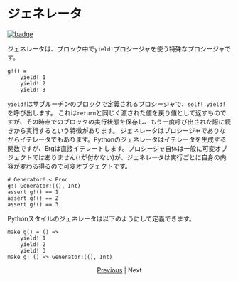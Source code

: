 # ジェネレータ

[![badge](https://img.shields.io/endpoint.svg?url=https%3A%2F%2Fgezf7g7pd5.execute-api.ap-northeast-1.amazonaws.com%2Fdefault%2Fsource_up_to_date%3Fowner%3Derg-lang%26repos%3Derg%26ref%3Dmain%26path%3Ddoc/EN/syntax/34_generator.md%26commit_hash%3Deccd113c1512076c367fb87ea73406f91ff83ba7)](https://gezf7g7pd5.execute-api.ap-northeast-1.amazonaws.com/default/source_up_to_date?owner=erg-lang&repos=erg&ref=main&path=doc/EN/syntax/34_generator.md&commit_hash=eccd113c1512076c367fb87ea73406f91ff83ba7)

ジェネレータは、ブロック中で`yield!`プロシージャを使う特殊なプロシージャです。

```erg
g!() =
    yield! 1
    yield! 2
    yield! 3
```

`yield!`はサブルーチンのブロックで定義されるプロシージャで、`self!.yield!`を呼び出します。
これは`return`と同じく渡された値を戻り値として返すものですが、その時点でのブロックの実行状態を保存し、もう一度呼び出された際に続きから実行するという特徴があります。
ジェネレータはプロシージャでありながらイテレータでもあります。Pythonのジェネレータはイテレータを生成する関数ですが、Ergは直接イテレートします。プロシージャ自体は一般に可変オブジェクトではありません(`!`が付かない)が、ジェネレータは実行ごとに自身の内容が変わる得るので可変オブジェクトです。

```erg
# Generator! < Proc
g!: Generator!((), Int)
assert g!() == 1
assert g!() == 2
assert g!() == 3
```

Pythonスタイルのジェネレータは以下のようにして定義できます。

```erg
make_g() = () =>
    yield! 1
    yield! 2
    yield! 3
make_g: () => Generator!((), Int)
```

<p align='center'>
    <a href='./33_package_system.md'>Previous</a> | Next
</p>
